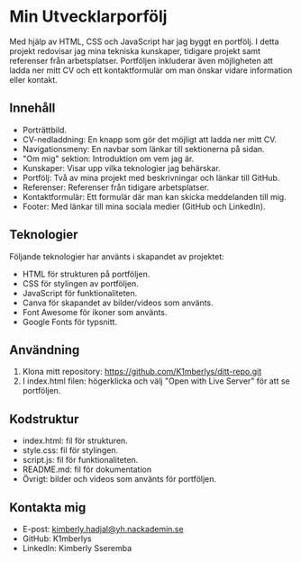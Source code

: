 # Min Utvecklarporfölj
Med hjälp av HTML, CSS och JavaScript har jag byggt en portfölj. I detta projekt redovisar jag mina tekniska kunskaper, tidigare projekt samt referenser från arbetsplatser. Portföljen inkluderar även möjligheten att ladda ner mitt CV och ett kontaktformulär om man önskar vidare information eller kontakt. 

## Innehåll
* Porträttbild.
* CV-nedladdning: En knapp som gör det möjligt att ladda ner mitt CV.
* Navigationsmeny: En navbar som länkar till sektionerna på sidan.
* "Om mig" sektion: Introduktion om vem jag är.
* Kunskaper: Visar upp vilka teknologier jag behärskar.
* Portfölj: Två av mina projekt med beskrivningar och länkar till GitHub.
* Referenser: Referenser från tidigare arbetsplatser.
* Kontaktformulär: Ett formulär där man kan skicka meddelanden till mig.
* Footer: Med länkar till mina sociala medier (GitHub och LinkedIn).

## Teknologier
Följande teknologier har använts i skapandet av projektet: 

* HTML för strukturen på portföljen.
* CSS för stylingen av portföljen. 
* JavaScript för funktionaliteten. 
* Canva för skapandet av bilder/videos som använts. 
* Font Awesome för ikoner som använts. 
* Google Fonts för typsnitt. 

## Användning
1. Klona mitt repository: https://github.com/K1mberlys/ditt-repo.git
2. I index.html filen: högerklicka och välj "Open with Live Server" för att se portföljen. 

## Kodstruktur
* index.html: fil för strukturen. 
* style.css: fil för stylingen. 
* script.js: fil för funktionaliteten. 
* README.md: fil för dokumentation
* Övrigt: bilder och videos som använts för portföljen. 

## Kontakta mig
* E-post: kimberly.hadjal@yh.nackademin.se
* GitHub: K1mberlys
* LinkedIn: Kimberly Sseremba
 
